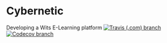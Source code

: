 # Cybernetic
Developing a Wits E-Learning platform
[![Travis (.com) branch](https://img.shields.io/travis/com/2105624/Cybernetic/master?label=BUILD%20MASTER&style=for-the-badge)](https://travis-ci.com/github/2144815/Cybernetics2)
 [![Codecov branch](https://img.shields.io/codecov/c/github/2105624/Cybernetic/master?label=CODECOV%20COVERAGE&style=for-the-badge)](https://app.codecov.io/gh/2144815/Cybernetics2)


